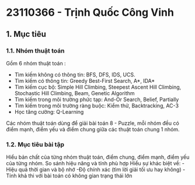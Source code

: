 # 23110366 - Trịnh Quốc Công Vinh
## 1. Mục tiêu
### 1.1. Nhóm thuật toán

Gồm 6 nhóm thuật toán :
  - Tìm kiếm không có thông tin: BFS, DFS, IDS, UCS.
  - Tìm kiếm có thông tin: Greedy Best-First Search, A*, IDA*
  - Tìm kiếm cục bộ: Simple Hill Climbing, Steepest Ascent Hill Climbing, Stochastic Hill Climbing, Beam, Genetic Algorithm
  - Tìm kiếm trong môi trường phức tạp: And-Or Search, Belief, Partially
  - Tìm kiếm trong môi trường ràng buộc: Kiểm thử, Backtracking, AC-3
  - Học tăng cường: Q-Learning

Các nhóm thuật toán dùng để giải bài toán 8 - Puzzle, mỗi nhóm đều có điểm mạnh, điểm yếu và điểm chung giữa các thuật toán chung 1 nhóm.
### 1.2. Mục tiêu bài tập

Hiểu bản chất của từng nhóm thuật toán, điểm chung, điểm mạnh, điểm yếu của từng nhóm.
So sánh hiệu năng và tính phù hợp
Hiểu sự khác biệt về:
  -Hiệu quả thời gian và bộ nhớ
  -Độ chính xác (tìm lời giải tối ưu hay không)
  -Tính khả thi với bài toán có không gian trạng thái lớn
